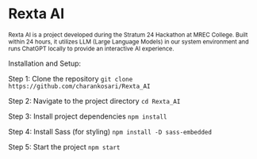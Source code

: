 # Rexta AI

<small>Rexta AI is a project developed during the Stratum 24 Hackathon at MREC College. 
Built within 24 hours, it utilizes LLM (Large Language Models) in our system environment 
and runs ChatGPT locally to provide an interactive AI experience.</small>

Installation and Setup:

Step 1: Clone the repository
`git clone https://github.com/charankosari/Rexta_AI`

Step 2: Navigate to the project directory
`cd Rexta_AI`

Step 3: Install project dependencies
`npm install`

Step 4: Install Sass (for styling)
`npm install -D sass-embedded`

Step 5: Start the project
`npm start`

